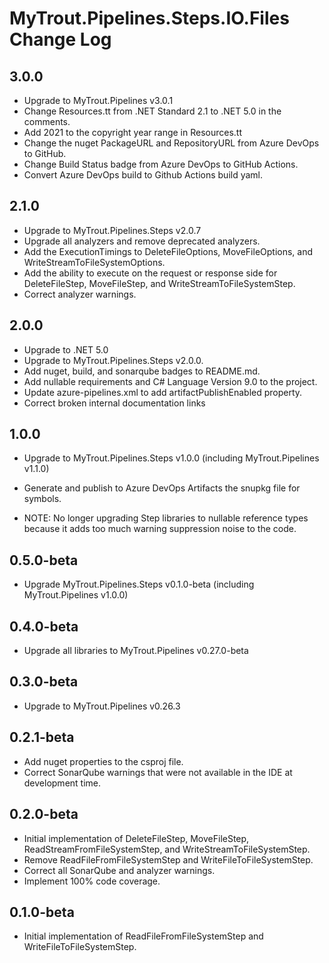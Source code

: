 # MyTrout.Pipelines.Steps.IO.Files Change Log

## 3.0.0
- Upgrade to MyTrout.Pipelines v3.0.1
- Change Resources.tt from .NET Standard 2.1 to .NET 5.0 in the comments.
- Add 2021 to the copyright year range in Resources.tt
- Change the nuget PackageURL and RepositoryURL from Azure DevOps to GitHub.
- Change Build Status badge from Azure DevOps to GitHub Actions.
- Convert Azure DevOps build to Github Actions build yaml.

## 2.1.0
- Upgrade to MyTrout.Pipelines.Steps v2.0.7
- Upgrade all analyzers and remove deprecated analyzers.
- Add the ExecutionTimings to DeleteFileOptions, MoveFileOptions, and WriteStreamToFileSystemOptions.
- Add the ability to execute on the request or response side for DeleteFileStep, MoveFileStep, and WriteStreamToFileSystemStep.
- Correct analyzer warnings.

## 2.0.0
- Upgrade to .NET 5.0
- Upgrade to MyTrout.Pipelines.Steps v2.0.0.
- Add nuget, build, and sonarqube badges to README.md.
- Add nullable requirements and C# Language Version 9.0 to the project.
- Update azure-pipelines.xml to add artifactPublishEnabled property.
- Correct broken internal documentation links 

## 1.0.0
- Upgrade to MyTrout.Pipelines.Steps v1.0.0 (including MyTrout.Pipelines v1.1.0)
- Generate and publish to Azure DevOps Artifacts the snupkg file for symbols.

- NOTE: No longer upgrading Step libraries to nullable reference types because it adds too much warning suppression noise to the code.

## 0.5.0-beta
- Upgrade MyTrout.Pipelines.Steps v0.1.0-beta (including MyTrout.Pipelines v1.0.0)

## 0.4.0-beta
- Upgrade all libraries to MyTrout.Pipelines v0.27.0-beta

## 0.3.0-beta
- Upgrade to MyTrout.Pipelines v0.26.3

## 0.2.1-beta
- Add nuget properties to the csproj file.
- Correct SonarQube warnings that were not available in the IDE at development time.

## 0.2.0-beta
- Initial implementation of DeleteFileStep, MoveFileStep, ReadStreamFromFileSystemStep, and WriteStreamToFileSystemStep.
- Remove ReadFileFromFileSystemStep and WriteFileToFileSystemStep.
- Correct all SonarQube and analyzer warnings.
- Implement 100% code coverage.

## 0.1.0-beta
- Initial implementation of ReadFileFromFileSystemStep and WriteFileToFileSystemStep.